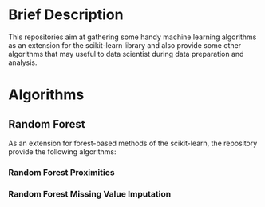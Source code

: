 # Brief Description

This repositories aim at gathering some handy machine learning algorithms as an extension for the scikit-learn library
 and also provide some other algorithms that may useful to data scientist during data preparation and analysis.
 
# Algorithms

## Random Forest
  As an extension for forest-based methods of the scikit-learn, the repository provide the following algorithms:
  
### Random Forest Proximities
### Random Forest Missing Value Imputation
